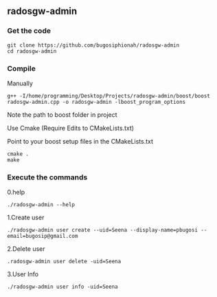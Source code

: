 ## radosgw-admin

### Get the code

	git clone https://github.com/bugosiphionah/radosgw-admin
	cd radosgw-admin

### Compile

Manually

	g++ -I/home/programming/Desktop/Projects/radosgw-admin/boost/boost radosgw-admin.cpp -o radosgw-admin -lboost_program_options

Note the path to boost folder in project

Use Cmake (Require Edits to CMakeLists.txt)

Point to your boost setup files in the CMakeLists.txt

	cmake .
	make


### Execute the commands

0.help

	./radosgw-admin --help

1.Create user

	./radosgw-admin user create --uid=Seena --display-name=pbugosi --email=bugosip@gmail.com

2.Delete user

	.radosgw-admin user delete -uid=Seena

3.User Info

	./radosgw-admin user info -uid=Seena

